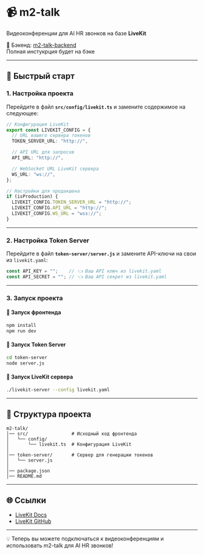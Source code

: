 # 📹 m2-talk  

Видеоконференции для AI HR звонков на базе **LiveKit**  

🔗 Бэкенд: [m2-talk-backend](https://github.com/your-org/m2-talk-backend)  
Полная инстукрция будет на бэке

---

## 🚀 Быстрый старт

### 1. Настройка проекта

Перейдите в файл **`src/config/livekit.ts`** и замените содержимое на следующее:

```ts
// Конфигурация LiveKit
export const LIVEKIT_CONFIG = {
  // URL вашего сервера токенов
  TOKEN_SERVER_URL: "http://",

  // API URL для запросов
  API_URL: "http://",

  // WebSocket URL LiveKit сервера
  WS_URL: "ws://",
};

// Настройки для продакшена
if (isProduction) {
  LIVEKIT_CONFIG.TOKEN_SERVER_URL = "http://";
  LIVEKIT_CONFIG.API_URL = "http://";
  LIVEKIT_CONFIG.WS_URL = "wss://";
}
```

---

### 2. Настройка Token Server

Перейдите в файл **`token-server/server.js`** и замените API-ключи на свои из `livekit.yaml`:

```js
const API_KEY = "";    // 👈 Ваш API ключ из livekit.yaml
const API_SECRET = ""; // 👈 Ваш API секрет из livekit.yaml
```

---

### 3. Запуск проекта

#### 🔹 Запуск фронтенда
```bash
npm install
npm run dev
```

#### 🔹 Запуск Token Server
```bash
cd token-server
node server.js
```

#### 🔹 Запуск LiveKit сервера
```bash
./livekit-server --config livekit.yaml
```

---

## 📂 Структура проекта
```
m2-talk/
│── src/                # Исходный код фронтенда
│   └── config/
│       └── livekit.ts  # Конфигурация LiveKit
│
│── token-server/       # Сервер для генерации токенов
│   └── server.js
│
│── package.json
│── README.md
```

---

## 🌐 Ссылки

- [LiveKit Docs](https://docs.livekit.io/)
- [LiveKit GitHub](https://github.com/livekit)

---

💡 Теперь вы можете подключаться к видеоконференциям и использовать m2-talk для AI HR звонков!

